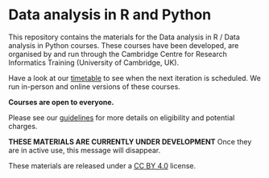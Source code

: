 # Data analysis in R and Python

This repository contains the materials for the Data analysis in R / Data analysis in Python courses. These courses have been developed, are organised by and run through the Cambridge Centre for Research Informatics Training (University of Cambridge, UK).

Have a look at our [timetable](https://www.training.cam.ac.uk/bioinformatics/event-timetable) to see when the next iteration is scheduled. We run in-person and online versions of these courses.

**Courses are open to everyone.** 

Please see our [guidelines](https://www.training.cam.ac.uk/bioinformatics/info/eligibility) for more details on eligibility and potential charges.

**THESE MATERIALS ARE CURRENTLY UNDER DEVELOPMENT**
Once they are in active use, this message will disappear.

These materials are released under a [CC BY 4.0](LICENSE.md) license.

